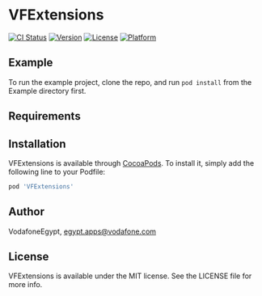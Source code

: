 # VFExtensions

[![CI Status](https://img.shields.io/travis/VodafoneEgypt/VFExtensions.svg?style=flat)](https://travis-ci.org/VodafoneEgypt/VFExtensions)
[![Version](https://img.shields.io/cocoapods/v/VFExtensions.svg?style=flat)](https://cocoapods.org/pods/VFExtensions)
[![License](https://img.shields.io/cocoapods/l/VFExtensions.svg?style=flat)](https://cocoapods.org/pods/VFExtensions)
[![Platform](https://img.shields.io/cocoapods/p/VFExtensions.svg?style=flat)](https://cocoapods.org/pods/VFExtensions)

## Example

To run the example project, clone the repo, and run `pod install` from the Example directory first.

## Requirements

## Installation

VFExtensions is available through [CocoaPods](https://cocoapods.org). To install
it, simply add the following line to your Podfile:

```ruby
pod 'VFExtensions'
```

## Author

VodafoneEgypt, egypt.apps@vodafone.com

## License

VFExtensions is available under the MIT license. See the LICENSE file for more info.
